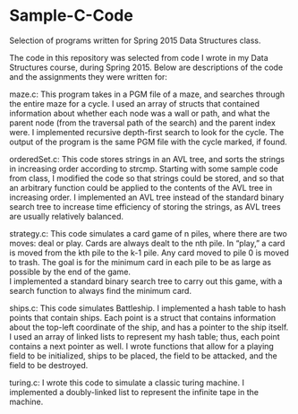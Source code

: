 # Sample-C-Code
Selection of programs written for Spring 2015 Data Structures class.

The code in this repository was selected from code I wrote in my Data Structures course,
during Spring 2015.  Below are descriptions of the code and the assignments they were
written for:

maze.c:
This program takes in a PGM file of a maze, and searches through the entire maze for
a cycle.  I used an array of structs that contained information about whether each node
was a wall or path, and what the parent node (from the traversal path of the search) and 
the parent index were.  I implemented recursive depth-first search to look for the cycle.
The output of the program is the same PGM file with the cycle marked, if found.  

orderedSet.c:
This code stores strings in an AVL tree, and sorts the strings in increasing order 
according to strcmp.  Starting with some sample code from class, I modified the code
so that strings could be stored, and so that an arbitrary function could be applied
to the contents of the AVL tree in increasing order.  I implemented an AVL tree instead
of the standard binary search tree to increase time efficiency of storing the strings, as
AVL trees are usually relatively balanced.

strategy.c:
This code simulates a card game of n piles, where there are two moves: deal or play.
Cards are always dealt to the nth pile.  In “play,” a card is moved from the kth pile
to the k-1 pile.  Any card moved to pile 0 is moved to trash.  The goal is for the 
minimum card in each pile to be as large as possible by the end of the game.  
I implemented a standard binary search tree to carry out this game, with a search function
to always find the minimum card.

ships.c:
This code simulates Battleship.  I implemented a hash table to hash points that contain 
ships.  Each point is a struct that contains information about the top-left coordinate
of the ship, and has a pointer to the ship itself. I used an array of linked lists to
represent my hash table; thus, each point contains a next pointer as well. I wrote 
functions that allow for a playing field to be initialized, ships to be placed, the field 
to be attacked, and the field to be destroyed. 

turing.c:
I wrote this code to simulate a classic turing machine.  I implemented a doubly-linked
list to represent the infinite tape in the machine.  
